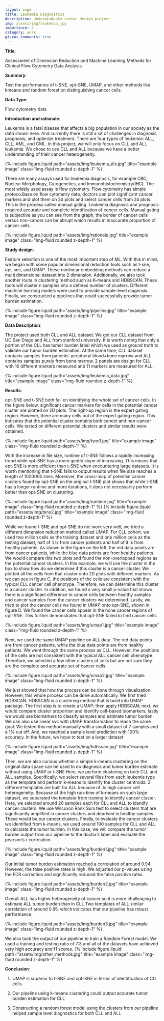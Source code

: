 ```yaml
---
layout: page
title: Leukemia Diagnostics
description: Undergraduate senior design project
img: assets/img/leukemia.jpg
importance: 2
category: work
giscus_comments: true
---
```


**Title**:

Assessment of Dimension Reduction and Machine Learning Methods for Clinical Flow Cytometry Data Analysis


**Summary**: 

Test the performance of t-SNE, opt-SNE, UMAP, and other methods like kmeans and random forest on distinguishing cancer cells.

**Data Type**:

Flow cytometry data

**Introduction and rationale**:

Leukemia is a fatal disease that affects a big population in our society as the data shown here. And currently there is still a lot of challenges in diagnosis, prognosis, and optimize treatment. There are four types of leukemia: ALL, CLL, AML, and CML. In this project, we will only focus on CLL and ALL leukemia. We chose to use CLL and ALL because we have a better understanding of their cancer heterogeneity. 

{% include figure.liquid path="assets/img/leukemia_dis.jpg" title="example image" class="img-fluid rounded z-depth-1" %}

There are many assays used for leukemia diagnosis, for example CBC, Nuclear Morphology, Cytogenetics, and Immunohistochemistry(IHC). The most widely used assay is flow cytometry. Flow cytometry has simple protoco.Base on flow cytometry data, doctors can plot significant cancer markers and plot them on 2d plots and select cancer cells from 2d plots. This is the process called manual gating. Leukemia diagnosis and prognosis required accurate and complete identification of cancer cells. 
Manual gating is subjective as you can see from the graph, the border of cancer cells versus non-cancer can be abrupt which results in inaccurate proportion of cancer cells.

{% include figure.liquid path="assets/img/rationale.jpg" title="example image" class="img-fluid rounded z-depth-1" %}

**Study design**:

Feature selection is one of the most important step of ML. With this in mind, we began with some popular dimensional reduction tools such as t-sne, opt-sne, and UMAP. These nonlinear embedding methods can reduce a multi dimensional dataset into 2 dimension. Additionally, we also took another route in clustering method such as K-means and HDBSCAN. These tools will cluster n samples into a defined number of clusters. Different machine learning models were used to provide sample-level diagnosis. Finally, we constructed a pipelines that could successfully provide tumor burden estimation.

{% include figure.liquid path="assets/img/pipeline.jpg" title="example image" class="img-fluid rounded z-depth-1" %}

**Data Description**:

The project used both CLL and ALL dataset. We got our CLL dataset from UC San Diego and ALL from stanford university. It is worth noting that only a portion of the CLL has tumor burden label which we used as ground truth to validate our tumor burden estimation. At the same time, CLL dataset contains samples from patients’ peripheral blood+bone marrow and ALL contains samples purely from bone marrow. 2 panels are design for CLL with 16 different markers measured and 11 markers are measured for ALL.

{% include figure.liquid path="assets/img/leukemia_data.jpg" title="example image" class="img-fluid rounded z-depth-1" %}

**Results**:

opt-SNE and t-SNE both fail on identifying the whole set of cancer cells. In the figure below, significant cancer markers for cells in the potential cancer cluster are plotted on 2D plots. The right-up region is the expert gating region. However, there are many cells out of the expert gating region. This indicates that the potential cluster contains both cancer and non-cancer cells. We tested on different potential clusters and similar results were obtained.

{% include figure.liquid path="assets/img/tsne1.jpg" title="example image" class="img-fluid rounded z-depth-1" %}

With the increase in file size, runtime of t-SNE follows a rapidly increasing trend while opt-SNE has a more gentle slope of increasing. This means that opt-SNE is more efficient than t-SNE when encountering large datasets. It is worth mentioning that t-SNE fails to output results when file size reaches a length of 1000000 lines. Moreover, the cross-map of potential cancer clusters found by opt-SNE on the original t-SNE plot shows that while t-SNE has a longer runtime and more iterations, it does not necessarily perform better than opt-SNE on clustering.

{% include figure.liquid path="assets/img/runtime.jpg" title="example image" class="img-fluid rounded z-depth-1" %}
{% include figure.liquid path="assets/img/tsne2.jpg" title="example image" class="img-fluid rounded z-depth-1" %}

While we found t-SNE and opt-SNE do not work very well, we tried a different dimension reduction method called UMAP. For CLL cohort, we used two million cells as the training dataset and one million cells as the testing dataset, half of it is from cancer patients and half of it is from healthy patients. As shown in the figure on the left, the red data points are from cancer patients, while the blue data points are from healthy patients. We would compare this two plots and found the non-overlapped regions as the potential cancer clusters. In this example, we will use the cluster in the box to show how do we determine if this cluster is a cancer cluster. We plotted all the cells from that cluster onto 2D plots with different markers. As we can see in figure C, the positions of the cells are consistent with the typical CLL cancer cell phenotype. Therefore, we can determine this cluster is a cancer cluster. In addition, we found a very small p-value that shows there is a significant difference in cancer cells between healthy samples and cancer samples from the cancer clusters we determined. Lastly, we tried to plot the cancer cells we found in UMAP onto opt-SNE, shown in figure D. We found the cancer cells appear in the none cancer regions of opt-SNE. This further demonstrates that opt-SNE failed to find cancer cells.

{% include figure.liquid path="assets/img/umap1.jpg" title="example image" class="img-fluid rounded z-depth-1" %}

Next, we used the same UMAP pipeline on ALL data. The red data points are from cancer patients, while the blue data points are from healthy patients. We went through the same process as CLL. However, the positions of the cells are not consistent with the typical ALL cancer cell phenotype. Therefore, we selected a few other clusters of cells but are not sure they are the complete and accurate set of cancer cells

{% include figure.liquid path="assets/img/umap2.jpg" title="example image" class="img-fluid rounded z-depth-1" %}

We just showed that how the process can be done through visualization. However, this whole process can be done automatically. We first tried HDBSCAN. HDBSCAN is a clustering method that is build into UMAP package. The first step is to create a UMAP; then apply HDBSCAN; next, we would compare cluster proportion and identify cell-based biomarkers; lastly we would use biomarkers to classify samples and estimate tumor burden. We can also use linear svc with UMAP transformation to reach the same goal. We tested this method manually with a small dataset of 7 samples and a 1% cut off. And, we reached a sample level prediction with 100% accuracy. In the future, we hope to test on a larger dataset

{% include figure.liquid path="assets/img/hdbscan.jpg" title="example image" class="img-fluid rounded z-depth-1" %}

Then, we are also curious whether a simple k-means clustering on the original data space can be used to do diagnosis and tumor burden estimate without using UMAP or t-SNE Here, we perform clustering on both CLL and ALL samples. Specifically, we select several files from each leukemia type as the template and perform k-means to identify the cluster centroids. 2 different templates are built for ALL because of its high cancer cell heterogeneity. Because of the high run-time of k-means on such large dataset, we separated the template from training to identify cancer cluster. Here, we selected around 20 samples each for CLL and ALL to identify cancer clusters. We use Wilcoxon Rank Sum test to select clusters that are significantly amplified in cancer clusters and deprived in healthy samples. These would be our cancer clusters. Finally, to evaluate the cancer clusters we identified from k-means, we used around 100 samples for CLL and ALL to calculate the tumor burden. In this case, we will compare the tumor burden output from our pipeline to the doctor’s label and evaluate the pearson’s r correlation. 

{% include figure.liquid path="assets/img/burden1.jpg" title="example image" class="img-fluid rounded z-depth-1" %}

Our initial tumor burden estimation reached a correlation of around 0.94. However, the false positive rates is high. We adjusted our p-values using the FDR correction and significantly reduced the false positive rates. 

{% include figure.liquid path="assets/img/burden2.jpg" title="example image" class="img-fluid rounded z-depth-1" %}

Overall ALL has higher heterogeneity of cancer so it is more challenging to estimate ALL tumor burden than in CLL Two templates of ALL similar correlation of around 0.85, which indicates that our pipeline has robust performance

{% include figure.liquid path="assets/img/burden3.jpg" title="example image" class="img-fluid rounded z-depth-1" %}

We also took the output of our pipeline to train a Random Forest model. We used a training and testing ratio of 7:3 and all of the datasets have achieved very high accuracy and f1 scores.
{% include figure.liquid path="assets/img/other_methods.jpg" title="example image" class="img-fluid rounded z-depth-1" %}

**Conclusion**:

1. UMAP is superior to t-SNE and opt-SNE in terms of identification of CLL cells

2. Our pipeline using k-means clustering could output accurate tumor burden estimation for CLL

3. Constructing a random forest model using the clusters from our pipeline helped sample level diagnostics for both CLL and ALL

